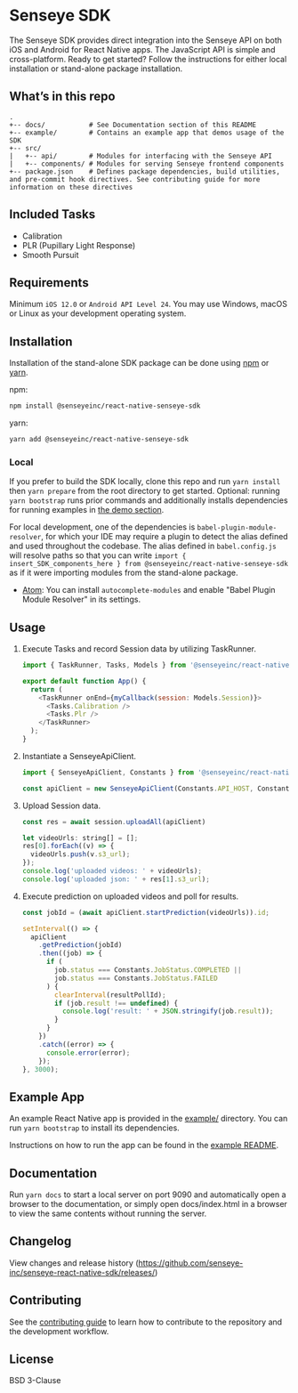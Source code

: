 # Senseye SDK

The Senseye SDK provides direct integration into the Senseye API on both iOS and Android for React Native apps. The JavaScript API is simple and cross-platform. Ready to get started? Follow the instructions for either local installation or stand-alone package installation.

## What’s in this repo

```
.
+-- docs/           # See Documentation section of this README
+-- example/        # Contains an example app that demos usage of the SDK
+-- src/
|   +-- api/        # Modules for interfacing with the Senseye API
|   +-- components/ # Modules for serving Senseye frontend components
+-- package.json    # Defines package dependencies, build utilities, and pre-commit hook directives. See contributing guide for more information on these directives
```

## Included Tasks

- Calibration
- PLR (Pupillary Light Response)
- Smooth Pursuit

## Requirements

Minimum `iOS 12.0` or `Android API Level 24`. You may use Windows, macOS or Linux as your development operating system.

## Installation

Installation of the stand-alone SDK package can be done using [npm](https://www.npmjs.com/) or [yarn](https://yarnpkg.com/).

npm:

```sh
npm install @senseyeinc/react-native-senseye-sdk
```

yarn:

```sh
yarn add @senseyeinc/react-native-senseye-sdk
```

### Local

If you prefer to build the SDK locally, clone this repo and run `yarn install` then `yarn prepare` from the root directory to get started. Optional: running `yarn bootstrap` runs prior commands and additionally installs dependencies for running examples in [the demo section](/example/README.md).

For local development, one of the dependencies is `babel-plugin-module-resolver`, for which your IDE may require a plugin to detect the alias defined and used throughout the codebase. The alias defined in `babel.config.js` will resolve paths so that you can write `import { insert_SDK_components_here } from @senseyeinc/react-native-senseye-sdk` as if it were importing modules from the stand-alone package.

- [Atom](https://atom.io/): You can install `autocomplete-modules` and enable "Babel Plugin Module Resolver" in its settings.

## Usage

1. Execute Tasks and record Session data by utilizing TaskRunner.
    ```javascript
    import { TaskRunner, Tasks, Models } from '@senseyeinc/react-native-senseye-sdk';

    export default function App() {
      return (
        <TaskRunner onEnd={myCallback(session: Models.Session)}>
          <Tasks.Calibration />
          <Tasks.Plr />
        </TaskRunner>
      );
    }
    ```

2. Instantiate a SenseyeApiClient.
    ```javascript
    import { SenseyeApiClient, Constants } from '@senseyeinc/react-native-senseye-sdk';

    const apiClient = new SenseyeApiClient(Constants.API_HOST, Constants.API_BASE_PATH, 'my_api_key');
    ```

3. Upload Session data.
    ```javascript
    const res = await session.uploadAll(apiClient)

    let videoUrls: string[] = [];
    res[0].forEach((v) => {
      videoUrls.push(v.s3_url);
    });
    console.log('uploaded videos: ' + videoUrls);
    console.log('uploaded json: ' + res[1].s3_url);
    ```

4. Execute prediction on uploaded videos and poll for results.
    ```javascript
    const jobId = (await apiClient.startPrediction(videoUrls)).id;

    setInterval(() => {
      apiClient
        .getPrediction(jobId)
        .then((job) => {
          if (
            job.status === Constants.JobStatus.COMPLETED ||
            job.status === Constants.JobStatus.FAILED
          ) {
            clearInterval(resultPollId);
            if (job.result !== undefined) {
              console.log('result: ' + JSON.stringify(job.result));
            }
          }
        })
        .catch((error) => {
          console.error(error);
        });
    }, 3000);
    ```

## Example App

An example React Native app is provided in the [example/](/example/) directory. You can run `yarn bootstrap` to install its dependencies.

Instructions on how to run the app can be found in the [example README](/example/README.md).

## Documentation

Run `yarn docs` to start a local server on port 9090 and automatically open a browser to the documentation, or simply open docs/index.html in a browser to view the same contents without running the server.

## Changelog

View changes and release history (https://github.com/senseye-inc/senseye-react-native-sdk/releases/)

## Contributing

See the [contributing guide](CONTRIBUTING.md) to learn how to contribute to the repository and the development workflow.

## License

BSD 3-Clause

